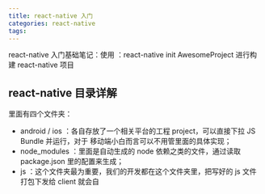 ```yaml
---
title: react-native 入门
categories: react-native
tags:
---
```


react-native 入门基础笔记：使用 ：react-native init AwesomeProject 进行构建 react-native 项目

<!--more-->

## react-native 目录详解

里面有四个文件夹：

* android / ios ：各自存放了一个相关平台的工程 project，可以直接下拉 JS Bundle 并运行，对于 移动端小白而言可以不用管里面的具体实现；
* node_modules ：里面是自动生成的 node 依赖之类的文件，通过读取 package.json 里的配置来生成；
* js ：这个文件夹最为重要，我们的开发都在这个文件夹里，把写好的 js 文件打包下发给 client 就会自
